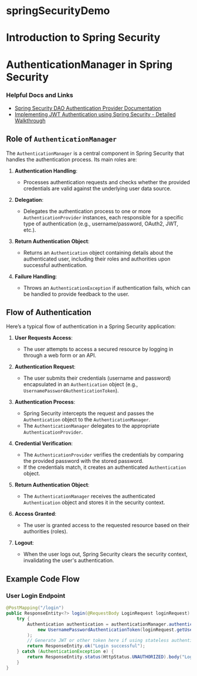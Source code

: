 # springSecurityDemo

# Introduction to Spring Security 

# AuthenticationManager in Spring Security
### Helpful Docs and Links

- [Spring Security DAO Authentication Provider Documentation](https://docs.spring.io/spring-security/reference/servlet/authentication/passwords/dao-authentication-provider.html)
- [Implementing JWT Authentication using Spring Security - Detailed Walkthrough](https://medium.com/geekculture/implementing-json-web-token-jwt-authentication-using-spring-security-detailed-walkthrough-1ac480a8d970)

## Role of `AuthenticationManager`

The `AuthenticationManager` is a central component in Spring Security that handles the authentication process. Its main roles are:

1. **Authentication Handling**:
    - Processes authentication requests and checks whether the provided credentials are valid against the underlying user data source.

2. **Delegation**:
    - Delegates the authentication process to one or more `AuthenticationProvider` instances, each responsible for a specific type of authentication (e.g., username/password, OAuth2, JWT, etc.).

3. **Return Authentication Object**:
    - Returns an `Authentication` object containing details about the authenticated user, including their roles and authorities upon successful authentication.

4. **Failure Handling**:
    - Throws an `AuthenticationException` if authentication fails, which can be handled to provide feedback to the user.

## Flow of Authentication

Here’s a typical flow of authentication in a Spring Security application:

1. **User Requests Access**:
    - The user attempts to access a secured resource by logging in through a web form or an API.

2. **Authentication Request**:
    - The user submits their credentials (username and password) encapsulated in an `Authentication` object (e.g., `UsernamePasswordAuthenticationToken`).

3. **Authentication Process**:
    - Spring Security intercepts the request and passes the `Authentication` object to the `AuthenticationManager`.
    - The `AuthenticationManager` delegates to the appropriate `AuthenticationProvider`.

4. **Credential Verification**:
    - The `AuthenticationProvider` verifies the credentials by comparing the provided password with the stored password.
    - If the credentials match, it creates an authenticated `Authentication` object.

5. **Return Authentication Object**:
    - The `AuthenticationManager` receives the authenticated `Authentication` object and stores it in the security context.

6. **Access Granted**:
    - The user is granted access to the requested resource based on their authorities (roles).

7. **Logout**:
    - When the user logs out, Spring Security clears the security context, invalidating the user's authentication.

## Example Code Flow

### User Login Endpoint

```java
@PostMapping("/login")
public ResponseEntity<?> login(@RequestBody LoginRequest loginRequest) {
    try {
        Authentication authentication = authenticationManager.authenticate(
            new UsernamePasswordAuthenticationToken(loginRequest.getUsername(), loginRequest.getPassword())
        );
        // Generate JWT or other token here if using stateless authentication
        return ResponseEntity.ok("Login successful");
    } catch (AuthenticationException e) {
        return ResponseEntity.status(HttpStatus.UNAUTHORIZED).body("Login failed: " + e.getMessage());
    }
}

